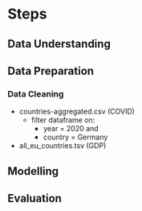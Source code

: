 # Steps
## Data Understanding
## Data Preparation
### Data Cleaning
* countries-aggregated.csv (COVID)
    * filter dataframe on:
        * year = 2020 and 
        * country = Germany
* all_eu_countries.tsv (GDP)
## Modelling
## Evaluation
